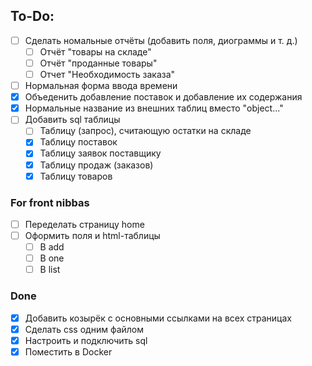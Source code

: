 ## To-Do:

- [ ] Сделать номальные отчёты (добавить поля, диограммы и т. д.)
  - [ ] Отчёт "товары на складе"
  - [ ] Отчёт "проданные товары"
  - [ ] Отчет "Необходимость заказа"
- [ ] Нормальная форма ввода времени
- [x] Объеденить добавление поставок и добавление их содержания
- [x] Нормальные название из внешних таблиц вместо "object..."
- [ ] Добавить sql таблицы
  - [ ] Таблицу (запрос), считающую остатки на складе
  - [x] Таблицу поставок
  - [x] Таблицу заявок поставщику
  - [x] Таблицу продаж (заказов)
  - [x] Таблицу товаров

### For front nibbas

- [ ] Переделать страницу home
- [ ] Оформить поля и html-таблицы
  - [ ] В add
  - [ ] В one
  - [ ] В list

### Done

- [x] Добавить козырёк с основными ссылками на всех страницах
- [x] Сделать css одним файлом
- [x] Настроить и подключить sql
- [x] Поместить в Docker
